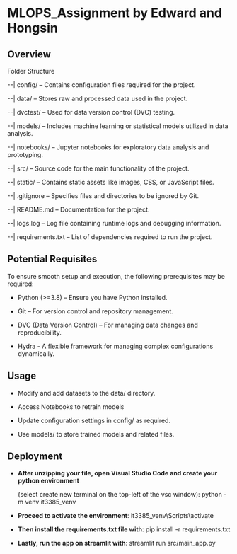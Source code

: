 # MLOPS_Assignment by Edward and Hongsin

## Overview

Folder Structure

--| config/ – Contains configuration files required for the project.

--| data/ – Stores raw and processed data used in the project.

--| dvctest/ – Used for data version control (DVC) testing.

--| models/ – Includes machine learning or statistical models utilized in data analysis.

--| notebooks/ – Jupyter notebooks for exploratory data analysis and prototyping.

--| src/ – Source code for the main functionality of the project.

--| static/ – Contains static assets like images, CSS, or JavaScript files.

--| .gitignore – Specifies files and directories to be ignored by Git.

--| README.md – Documentation for the project.

--| logs.log – Log file containing runtime logs and debugging information.

--| requirements.txt – List of dependencies required to run the project.

## Potential Requisites

To ensure smooth setup and execution, the following prerequisites may be required:

- Python (>=3.8) – Ensure you have Python installed.

- Git – For version control and repository management.

- DVC (Data Version Control) – For managing data changes and reproducibility.

- Hydra - A flexible framework for managing complex configurations dynamically.

## Usage

- Modify and add datasets to the data/ directory.

- Access Notebooks to retrain models

- Update configuration settings in config/ as required.

- Use models/ to store trained models and related files.

## Deployment

- **After unzipping your file, open Visual Studio Code and create your python environment**

  (select create new terminal on the top-left of the vsc window): python -m venv it3385_venv

- **Proceed to activate the environment**: it3385_venv\Scripts\activate

- **Then install the requirements.txt file with**: pip install -r requirements.txt

- **Lastly, run the app on streamlit with**: streamlit run src/main_app.py


